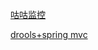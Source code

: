 [咕咕监控](https://github.com/ParryQiu/GuGuJianKong)

[drools+spring mvc](https://github.com/deepu105/drools-demo)

